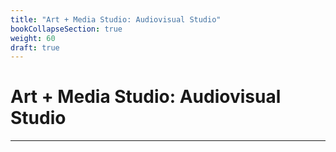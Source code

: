 ```yaml
---
title: "Art + Media Studio: Audiovisual Studio"
bookCollapseSection: true
weight: 60
draft: true
---
```


# Art + Media Studio: Audiovisual Studio

---
